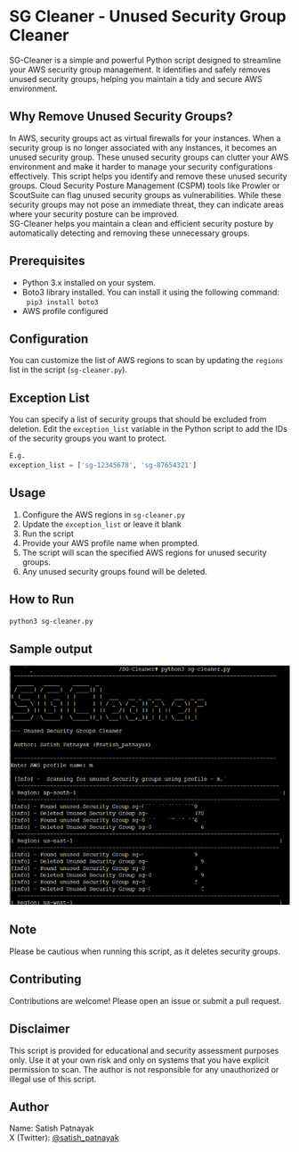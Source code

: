 # SG Cleaner - Unused Security Group Cleaner
SG-Cleaner is a simple and powerful Python script designed to streamline your AWS security group management. It identifies and safely removes unused security groups, helping you maintain a tidy and secure AWS environment.

## Why Remove Unused Security Groups?

In AWS, security groups act as virtual firewalls for your instances. When a security group is no longer associated with any instances, it becomes an unused security group. These unused security groups can clutter your AWS environment and make it harder to manage your security configurations effectively. This script helps you identify and remove these unused security groups.
Cloud Security Posture Management (CSPM) tools like Prowler or ScoutSuite can flag unused security groups as vulnerabilities. While these security groups may not pose an immediate threat, they can indicate areas where your security posture can be improved.  <br>SG-Cleaner helps you maintain a clean and efficient security posture by automatically detecting and removing these unnecessary groups.


## Prerequisites
- Python 3.x installed on your system.
- Boto3 library installed. You can install it using the following command:<br>
 ``` pip3 install boto3```
- AWS profile configured

## Configuration

You can customize the list of AWS regions to scan by updating the `regions` list in the script (`sg-cleaner.py`).

## Exception List

You can specify a list of security groups that should be excluded from deletion. Edit the `exception_list` variable in the Python script to add the IDs of the security groups you want to protect.

```python
E.g.
exception_list = ['sg-12345678', 'sg-87654321']
```

## Usage

1. Configure the AWS regions in `sg-cleaner.py`
2. Update the `exception_list` or leave it blank
2. Run the script 
3. Provide your AWS profile name when prompted.
4. The script will scan the specified AWS regions for unused security groups.
5. Any unused security groups found will be deleted.

## How to Run

```bash
python3 sg-cleaner.py
```
## Sample output
![sg-cleaner help](sg-cleaner.png)

## Note
Please be cautious when running this script, as it deletes security groups.
## Contributing
Contributions are welcome! Please open an issue or submit a pull request.

## Disclaimer
This script is provided for educational and security assessment purposes only. Use it at your own risk and only on systems that you have explicit permission to scan. The author is not responsible for any unauthorized or illegal use of this script.

## Author
Name: Satish Patnayak </br>
X (Twitter): <a href="https://twitter.com/satish_patnayak">@satish_patnayak</a>
